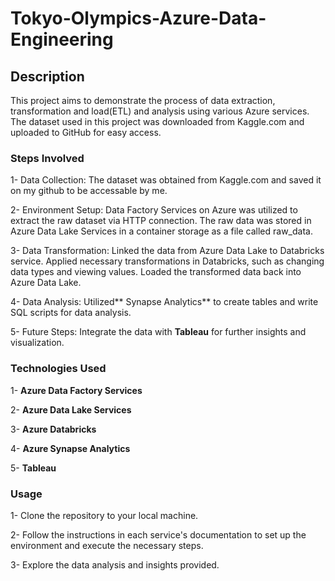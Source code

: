 # Tokyo-Olympics-Azure-Data-Engineering 

## Description
This project aims to demonstrate the process of data extraction, transformation and load(ETL) and analysis using various Azure services. The dataset used in this project was downloaded from Kaggle.com and uploaded to GitHub for easy access.

### Steps Involved

 1-   Data Collection: The dataset was obtained from Kaggle.com and saved it on my github to be accessable by me.
 
 2-   Environment Setup: Data Factory Services on Azure was utilized to extract the raw dataset via HTTP connection. The raw data was stored in Azure Data Lake Services in a container storage as a file called raw_data.
 
 3-   Data Transformation: Linked the data from Azure Data Lake to Databricks service. Applied necessary transformations in Databricks, such as changing data types and viewing values. Loaded the transformed data back into Azure Data Lake.
 
 4-   Data Analysis: Utilized** Synapse Analytics** to create tables and write SQL scripts for data analysis.
 
 5-   Future Steps: Integrate the data with **Tableau** for further insights and visualization.
 

 ### Technologies Used
 

  1-  **Azure Data Factory Services**
  
  2-  **Azure Data Lake Services**
  
  3-  **Azure Databricks**
  
  4-  **Azure Synapse Analytics**
  
  5-  **Tableau** 


### Usage

   1- Clone the repository to your local machine.
   
   2- Follow the instructions in each service's documentation to set up the environment and execute the necessary steps.
   
   3- Explore the data analysis and insights provided.





  
